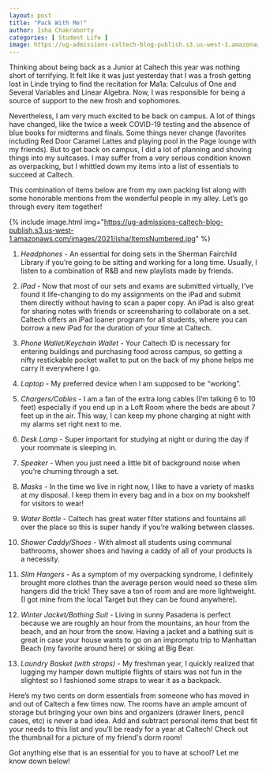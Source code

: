 ```yaml
---
layout: post
title: "Pack With Me!" 
author: Isha Chakraborty
categories: [ Student Life ]
image: https://ug-admissions-caltech-blog-publish.s3.us-west-1.amazonaws.com/images/2021/isha/JamieAlexRoom.jpeg
---
```


Thinking about being back as a Junior at Caltech this year was nothing short of terrifying. It felt like it was just yesterday that I was a frosh getting lost in Linde trying to find the recitation for Ma1a: Calculus of One and Several Variables and Linear Algebra.  Now, I was responsible for being a source of support to the new frosh and sophomores. 

Nevertheless, I am very much excited to be back on campus. A lot of things have changed, like the  twice a week COVID-19 testing and the absence of blue books for midterms and finals. Some things never change (favorites including Red Door Caramel Lattes and playing pool in the Page lounge with my friends).  But to get back on campus, I did a lot of planning and shoving things into my suitcases. I may suffer from a very serious condition known as overpacking, but I whittled down my items into a list of essentials to succeed at Caltech. 

This combination of items below are from my own packing list along with some honorable mentions from the wonderful people in my alley. Let’s go through every item together!

{% include image.html img="https://ug-admissions-caltech-blog-publish.s3.us-west-1.amazonaws.com/images/2021/isha/ItemsNumbered.jpg" %}  

1. *Headphones* - An essential for doing sets in the Sherman Fairchild Library if you’re going to be sitting and working for a long time. Usually, I listen to a combination of R&B and new playlists made by friends. 

2. *iPad* - Now that most of our sets and exams are submitted virtually, I’ve found it life-changing to do my assignments on the iPad and submit them directly without having to scan a paper copy. An iPad is also great for sharing notes with friends or screensharing to collaborate on a set. Caltech offers an iPad loaner program for all students, where you can borrow a new iPad for the duration of your time at Caltech. 

3. *Phone Wallet/Keychain Wallet* - Your Caltech ID is necessary for entering buildings and purchasing food across campus, so getting a nifty restickable pocket wallet to put on the back of my phone helps me carry it everywhere I go. 

4. *Laptop* - My preferred device when I am supposed to be “working”.

5. *Chargers/Cables* - I am a fan of the extra long cables (I’m talking 6 to 10 feet) especially if you end up in a Loft Room where the beds are about 7 feet up in the air. This way, I can keep my phone charging at night with my alarms set right next to me. 

6. *Desk Lamp* - Super important for studying at night or during the day if your roommate is sleeping in.
 
7. *Speaker* - When you just need a little bit of background noise when you’re churning through a set. 

8. *Masks* - In the time we live in right now, I like to have a variety of masks at my disposal. I keep them in every bag and in a box on my bookshelf for visitors to wear! 

9. *Water Bottle* - Caltech has great water filter stations and fountains all over the place so this is super handy if you’re walking between classes.

10. *Shower Caddy/Shoes* - With almost all students using communal bathrooms, shower shoes and having a caddy of all of your products is a necessity.

11. *Slim Hangers* - As a symptom of my overpacking syndrome, I definitely brought more clothes than the average person would need so these slim hangers did the trick! They save a ton of room and are more lightweight. (I got mine from the local Target but they can be found anywhere).

12. *Winter Jacket/Bathing Suit* - Living in sunny Pasadena is perfect because we are roughly an hour from the mountains, an hour from the beach, and an hour from the snow. Having a jacket and a bathing suit is great in case your house wants to go on an impromptu trip to Manhattan Beach (my favorite around here) or skiing at Big Bear. 

13. *Laundry Basket (with straps)* - My freshman year, I quickly realized that lugging my hamper down multiple flights of stairs was not fun in the slightest so I fashioned some straps to wear it as a backpack.

Here’s my two cents on dorm essentials from someone who has moved in and out of Caltech a few times now. The rooms have an ample amount of storage but bringing your own bins and organizers (drawer liners, pencil cases, etc) is never a bad idea. Add and subtract personal items that best fit your needs to this list and you’ll be ready for a year at Caltech! Check out the thumbnail for a picture of my friend's dorm room!

Got anything else that is an essential for you to have at school? Let me know down below! 



